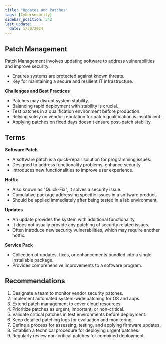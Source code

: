 ```yaml
---
title: "Updates and Patches"
tags: [Cybersecurity]
sidebar_position: 542
last_update:
  date: 1/30/2024
---
```




## Patch Management 

Patch Management involves updating software to address vulnerabilities and improve security.
- Ensures systems are protected against known threats.
- Key for maintaining a secure and resilient IT infrastructure.

**Challenges and Best Practices**

- Patches may disrupt system stability.
- Balancing rapid deployment with stability is crucial.
- Test patches in a qualification environment before production.
- Relying solely on vendor reputation for patch qualification is insufficient.
- Applying patches on fixed days doesn't ensure post-patch stability.

## Terms 

**Software Patch**
  
- A software patch is a quick-repair solution for programming issues. 
- Designed to address functionality problems, enhance security.
- Introduces new functionalities to improve user experience.

**Hotfix**

- Also known as "Quick-Fix", it solves a security issue.
- Cumulative package addressing specific issues in a software product.
- Should be applied immediately after being tested in a lab environment. 

**Updates**

- An update provides the system with additional functionality,
- It does not usually provide any patching of security related issues. 
- Often introduce new security vulnerabilities, which may require another hotfix.

**Service Pack**
  
- Collection of updates, fixes, or enhancements bundled into a single installable package.
- Provides comprehensive improvements to a software program.

## Recommendations

1. Designate a team to monitor vendor security patches.
2. Implement automated system-wide patching for OS and apps.
3. Extend patch management to cover cloud resources.
4. Prioritize patches as urgent, important, or non-critical.
5. Validate critical patches in test environments before deployment.
6. Keep detailed patching logs for evaluation and monitoring.
7. Define a process for assessing, testing, and applying firmware updates.
8. Establish a technical procedure for deploying urgent patches.
9. Regularly review non-critical patches for combined deployment.
